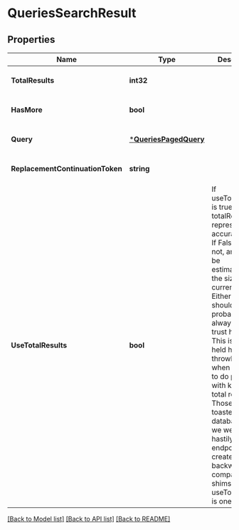 # QueriesSearchResult

## Properties
Name | Type | Description | Notes
------------ | ------------- | ------------- | -------------
**TotalResults** | **int32** |  | [optional] [default to null]
**HasMore** | **bool** |  | [optional] [default to null]
**Query** | [***QueriesPagedQuery**](Queries.PagedQuery.md) |  | [optional] [default to null]
**ReplacementContinuationToken** | **string** |  | [optional] [default to null]
**UseTotalResults** | **bool** | If useTotalResults is true, then totalResults represents an accurate count.  If False, it does not, and may be estimated/only the size of the current page.  Either way, you should probably always only trust hasMore.  This is a long-held historical throwback to when we used to do paging with known total results. Those queries toasted our database, and we were left to hastily alter our endpoints and create backward- compatible shims, of which useTotalResults is one. | [optional] [default to null]

[[Back to Model list]](../README.md#documentation-for-models) [[Back to API list]](../README.md#documentation-for-api-endpoints) [[Back to README]](../README.md)


